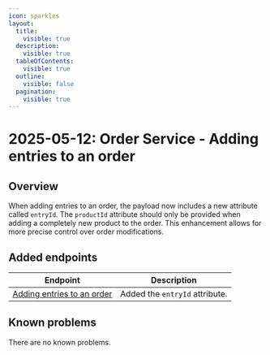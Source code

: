 ```yaml
---
icon: sparkles
layout:
  title:
    visible: true
  description:
    visible: true
  tableOfContents:
    visible: true
  outline:
    visible: false
  pagination:
    visible: true
---
```


# 2025-05-12: Order Service - Adding entries to an order

## Overview

When adding entries to an order, the payload now includes a new attribute called `entryId`. The `productId` attribute should only be provided when adding a completely new product to the order.
This enhancement allows for more precise control over order modifications.

## Added endpoints

| Endpoint                                                                                | Description                    |
|-----------------------------------------------------------------------------------------|--------------------------------|
| [Adding entries to an order](https://emporix.gitbook.io/documentation-portal/api-references/api-guides-and-references/orders/order/api-reference/orders-tenant-managed#post-order-v2-tenant-salesorders-orderid-entries) | Added the `entryId` attribute. |

## Known problems

There are no known problems.
